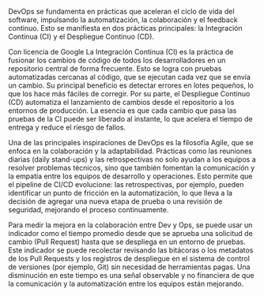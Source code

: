 
DevOps se fundamenta en prácticas que aceleran el ciclo de vida del software, impulsando la automatización, la colaboración y el feedback continuo. Esto se manifiesta en dos prácticas principales: la Integración Continua (CI) y el Despliegue Continuo (CD).


Con licencia de Google
La Integración Continua (CI) es la práctica de fusionar los cambios de código de todos los desarrolladores en un repositorio central de forma frecuente. Esto se logra con pruebas automatizadas cercanas al código, que se ejecutan cada vez que se envía un cambio. Su principal beneficio es detectar errores en lotes pequeños, lo que los hace más fáciles de corregir. Por su parte, el Despliegue Continuo (CD) automatiza el lanzamiento de cambios desde el repositorio a los entornos de producción. La esencia es que cada cambio que pasa las pruebas de la CI puede ser liberado al instante, lo que acelera el tiempo de entrega y reduce el riesgo de fallos.

Una de las principales inspiraciones de DevOps es la filosofía Agile, que se enfoca en la colaboración y la adaptabilidad. Prácticas como las reuniones diarias (daily stand-ups) y las retrospectivas no solo ayudan a los equipos a resolver problemas técnicos, sino que también fomentan la comunicación y la empatía entre los equipos de desarrollo y operaciones. Esto permite que el pipeline de CI/CD evolucione: las retrospectivas, por ejemplo, pueden identificar un punto de fricción en la automatización, lo que lleva a la decisión de agregar una nueva etapa de prueba o una revisión de seguridad, mejorando el proceso continuamente.

Para medir la mejora en la colaboración entre Dev y Ops, se puede usar un indicador como el tiempo promedio desde que se aprueba una solicitud de cambio (Pull Request) hasta que se despliega en un entorno de pruebas. Este indicador se puede recolectar revisando las bitácoras o los metadatos de los Pull Requests y los registros de despliegue en el sistema de control de versiones (por ejemplo, Git) sin necesidad de herramientas pagas. Una disminución en este tiempo es una señal observable y no financiera de que la comunicación y la automatización entre los equipos están mejorando.
